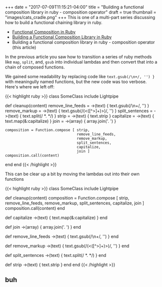 +++
date = "2017-07-09T11:15:21-04:00"
title = "Building a functional composition library in ruby - composition operator"
draft = true
thumbnail = "images/cats_cradle.png"
+++
This is one of a multi-part series discussing how to build a functional chaining library in ruby.

* <a href="/blog/functional-composition-in-ruby">Functional Composition in Ruby</a>
* <a href="/blog/building-a-functional-composition-library-in-ruby/">Building a Functional Composition Library in Ruby</a>
* Building a functional composition library in ruby - composition operator (this article)

In the previous article you saw how to transition a series of ruby methods like `map`, `split`, and, `gsub` into individual lambdas and then convert that into a chain of composed functions.

We gained some readability by replacing code like `text.gsub(/\n+/, '') }` with meaningully named functions, but the new code was too verbose. Here's where we left off:

{{< highlight ruby >}}
class SomeClass
  include Lightpipe

  def cleanup(content)
    remove_line_feeds = ->(text)  { text.gsub(/\n+/, '') }
    remove_markup     = ->(text)  { text.gsub(/(<([^>]+)>)/, '') }
    split_sentences   = ->(text)  { text.split(/ *\. */) }
    strip             = ->(text)  { text.strip }
    capitalize        = ->(text)  { text.map(&:capitalize) }
    join              = ->(array) { array.join('. ') }

    composition = Function.compose [ strip,
                                     remove_line_feeds,
                                     remove_markup,
                                     split_sentences,
                                     capitalize,
                                     join ]
    composition.call(content)
  end
end
{{< /highlight >}}

This can be clear up a bit by moving the lambdas out into their own functions

{{< highlight ruby >}}
class SomeClass
  include Lightpipe

  def cleanup(content)
    composition = Function.compose [ strip,
                                     remove_line_feeds,
                                     remove_markup,
                                     split_sentences,
                                     capitalize,
                                     join ]
    composition.call(content)
  end

  def capitalize
    ->(text)  { text.map(&:capitalize) }
  end

  def join
    ->(array) { array.join('. ') }
  end

  def remove_line_feeds
    ->(text)  { text.gsub(/\n+/, '') }
  end

  def remove_markup
    ->(text)  { text.gsub(/(<([^>]+)>)/, '') }
  end

  def split_sentences
    ->(text)  { text.split(/ *\. */) }
  end

  def strip
    ->(text)  { text.strip }
  end
end
{{< /highlight >}}



buh
-------------------
